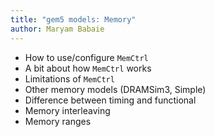 ```yaml
---
title: "gem5 models: Memory"
author: Maryam Babaie
---
```


- How to use/configure `MemCtrl`
- A bit about how `MemCtrl` works
- Limitations of `MemCtrl`
- Other memory models (DRAMSim3, Simple)
- Difference between timing and functional
- Memory interleaving
- Memory ranges
